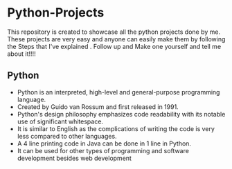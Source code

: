 # Python-Projects
This repository is created to showcase all the python projects done by me. These projects are very easy and anyone can easily make them by following the Steps that I've explained . 
Follow up and Make one yourself and tell me about it!!!!

## Python
  - Python is an interpreted, high-level and general-purpose programming language.
  - Created by Guido van Rossum and first released in 1991.
  - Python's design philosophy emphasizes code readability with its notable use of significant whitespace. 
  - It is similar to English as the complications of writing the code is very less compared to other languages.
  - A 4 line printing code in Java can be done in 1 line in Python.
  - It can be used for other types of programming and software development besides web development
